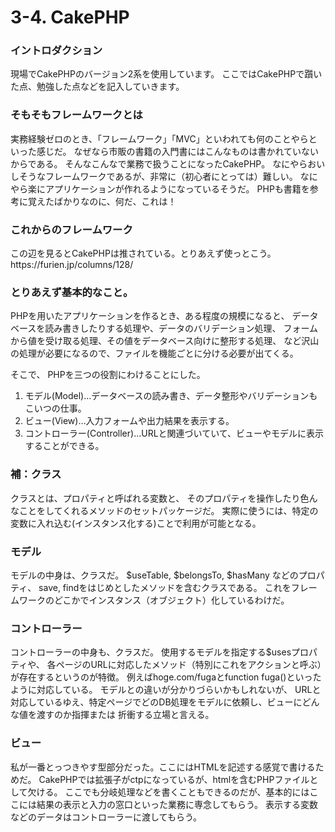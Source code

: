 # 3-4. CakePHP

<h3>イントロダクション</h3>
現場でCakePHPのバージョン2系を使用しています。
ここではCakePHPで躓いた点、勉強した点などを記入していきます。

<h3>そもそもフレームワークとは</h3>
実務経験ゼロのとき、「フレームワーク」「MVC」といわれても何のことやらといった感じだ。
なぜなら市販の書籍の入門書にはこんなものは書かれていないからである。
そんなこんなで業務で扱うことになったCakePHP。
なにやらおいしそうなフレームワークであるが、非常に（初心者にとっては）難しい。
なにやら楽にアプリケーションが作れるようになっているそうだ。
PHPも書籍を参考に覚えたばかりなのに、何だ、これは！

<h3>これからのフレームワーク</h3>
この辺を見るとCakePHPは推されている。とりあえず使っとこう。
https://furien.jp/columns/128/

<h3>とりあえず基本的なこと。</h3>
PHPを用いたアプリケーションを作るとき、ある程度の規模になると、
データベースを読み書きしたりする処理や、データのバリデーション処理、
フォームから値を受け取る処理、その値をデータベース向けに整形する処理、
など沢山の処理が必要になるので、ファイルを機能ごとに分ける必要が出てくる。

そこで、
PHPを三つの役割にわけることにした。
1. モデル(Model)…データベースの読み書き、データ整形やバリデーションもこいつの仕事。
1. ビュー(View)…入力フォームや出力結果を表示する。
1. コントローラー(Controller)…URLと関連づいていて、ビューやモデルに表示することができる。

<h3>補：クラス</h3>
クラスとは、プロパティと呼ばれる変数と、
そのプロパティを操作したり色んなことをしてくれるメソッドのセットパッケージだ。
実際に使うには、特定の変数に入れ込む(インスタンス化する)ことで利用が可能となる。

<h3>モデル</h3>
モデルの中身は、クラスだ。
$useTable, $belongsTo, $hasMany などのプロパティ、
save, findをはじめとしたメソッドを含むクラスである。
これをフレームワークのどこかでインスタンス（オブジェクト）化しているわけだ。

<h3>コントローラー</h3>
コントローラーの中身も、クラスだ。
使用するモデルを指定する$usesプロパティや、
各ページのURLに対応したメソッド（特別にこれをアクションと呼ぶ）が存在するというのが特徴。
例えばhoge.com/fugaとfunction fuga()といったように対応している。
モデルとの違いが分かりづらいかもしれないが、
URLと対応しているゆえ、特定ページでどのDB処理をモデルに依頼し、ビューにどんな値を渡すのか指揮または
折衝する立場と言える。

<h3>ビュー</h3>
私が一番とっつきやす型部分だった。ここにはHTMLを記述する感覚で書けるためだ。
CakePHPでは拡張子がctpになっているが、htmlを含むPHPファイルとして欠ける。
ここでも分岐処理などを書くこともできるのだが、基本的にはここには結果の表示と入力の窓口といった業務に専念してもらう。
表示する変数などのデータはコントローラーに渡してもらう。
